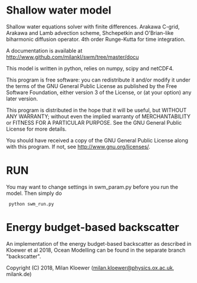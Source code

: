 # Shallow water model
Shallow water equations solver with finite differences. Arakawa C-grid, Arakawa and Lamb advection scheme, Shchepetkin and O'Brian-like biharmonic diffusion operator. 4th order Runge-Kutta for time integration.

A documentation is available at http://www.github.com/milankl/swm/tree/master/docu

This model is written in python, relies on numpy, scipy and netCDF4.

This program is free software: you can redistribute it and/or modify
it under the terms of the GNU General Public License as published by
the Free Software Foundation, either version 3 of the License, or
(at your option) any later version.

This program is distributed in the hope that it will be useful,
but WITHOUT ANY WARRANTY; without even the implied warranty of
MERCHANTABILITY or FITNESS FOR A PARTICULAR PURPOSE.  See the
GNU General Public License for more details.

You should have received a copy of the GNU General Public License
along with this program.  If not, see <http://www.gnu.org/licenses/>.

# RUN

You may want to change settings in swm_param.py before you run the model. Then simply do

     python swm_run.py
     
# Energy budget-based backscatter

An implementation of the energy budget-based backscatter as described in Kloewer et al 2018, Ocean Modelling can be found in the separate branch "backscatter".

Copyright (C) 2018,  Milan Kloewer (milan.kloewer@physics.ox.ac.uk, milank.de)
